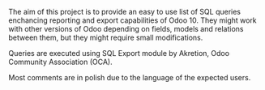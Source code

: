The aim of this project is to provide an easy to use list of SQL queries enchancing reporting and export capabilities of Odoo 10. They might work with other versions of Odoo depending on fields, models and relations between them, but they might require small modifications.

Queries are executed using SQL Export module by Akretion, Odoo Community Association (OCA).

Most comments are in polish due to the language of the expected users.
